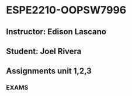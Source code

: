 # ESPE2210-OOPSW7996
## Instructor: Edison Lascano
## Student: Joel Rivera
## Assignments unit 1,2,3
### EXAMS
